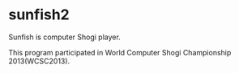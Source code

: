 sunfish2
========

Sunfish is computer Shogi player.

This program participated in World Computer Shogi Championship 2013(WCSC2013).
